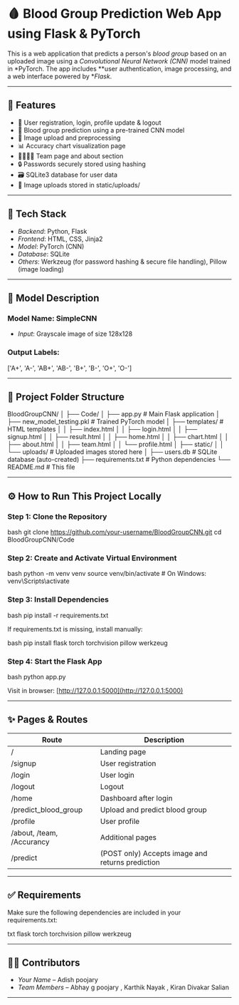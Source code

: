 
# 🩸 Blood Group Prediction Web App using Flask & PyTorch

This is a web application that predicts a person's *blood group* based on an uploaded image using a *Convolutional Neural Network (CNN)* model trained in *PyTorch. The app includes **user authentication, image processing, and a web interface powered by **Flask*.

---

## 🚀 Features

- 🔐 User registration, login, profile update & logout
- 🧠 Blood group prediction using a pre-trained CNN model
- 📸 Image upload and preprocessing
- 📊 Accuracy chart visualization page
- 👨‍👩‍👧‍👦 Team page and about section
- 🔒 Passwords securely stored using hashing
- 🗃 SQLite3 database for user data
- 📁 Image uploads stored in static/uploads/

---

## 🧰 Tech Stack

- *Backend*: Python, Flask
- *Frontend*: HTML, CSS, Jinja2
- *Model*: PyTorch (CNN)
- *Database*: SQLite
- *Others*: Werkzeug (for password hashing & secure file handling), Pillow (image loading)

---

## 🧠 Model Description

### Model Name: SimpleCNN

- *Input*: Grayscale image of size 128x128
<!-- - *Architecture*:
  - Conv2d(1, 32, kernel_size=3)
  - ReLU()
  - MaxPool2d(2, 2)
  - Linear(32*63*63 → 8) — where 8 is the number of blood groups -->

### Output Labels:

['A+', 'A-', 'AB+', 'AB-', 'B+', 'B-', 'O+', 'O-']

<!-- 
- *Model File*: new_model_testing.pkl
- *Inference Device*: CPU -->

---

## 📁 Project Folder Structure


BloodGroupCNN/
│
├── Code/
│   ├── app.py                  # Main Flask application
│   ├── new_model_testing.pkl   # Trained PyTorch model
│   ├── templates/              # HTML templates
│   │   ├── index.html
│   │   ├── login.html
│   │   ├── signup.html
│   │   ├── result.html
│   │   ├── home.html
│   │   ├── chart.html
│   │   ├── about.html
│   │   ├── team.html
│   │   └── profile.html
│   ├── static/
│   │   └── uploads/            # Uploaded images stored here
│
├── users.db                    # SQLite database (auto-created)
├── requirements.txt            # Python dependencies
└── README.md                   # This file


---

## ⚙ How to Run This Project Locally

### Step 1: Clone the Repository

bash
git clone https://github.com/your-username/BloodGroupCNN.git
cd BloodGroupCNN/Code


### Step 2: Create and Activate Virtual Environment

bash
python -m venv venv
source venv/bin/activate        # On Windows: venv\Scripts\activate


### Step 3: Install Dependencies

bash
pip install -r requirements.txt


If requirements.txt is missing, install manually:

bash
pip install flask torch torchvision pillow werkzeug


### Step 4: Start the Flask App

bash
python app.py


Visit in browser: [http://127.0.0.1:5000](http://127.0.0.1:5000)

---

## ✨ Pages & Routes

| Route | Description |
|-------|-------------|
| / | Landing page |
| /signup | User registration |
| /login | User login |
| /logout | Logout |
| /home | Dashboard after login |
| /predict_blood_group | Upload and predict blood group |
| /profile | User profile |
| /about, /team, /Accurancy | Additional pages |
| /predict | (POST only) Accepts image and returns prediction |

---

## ✅ Requirements

Make sure the following dependencies are included in your requirements.txt:

txt
flask
torch
torchvision
pillow
werkzeug


<!-- 
## 🔐 Security Notes

- Passwords are stored using Werkzeug's secure hashing.
- File uploads are saved with secure_filename() to prevent path traversal.
- Sessions are used to manage login states securely with a secret_key.

---

## 📬 Example Prediction Flow

1. User signs up or logs in.
2. Navigates to /predict_blood_group
3. Uploads an image → Server processes and sends it through CNN model
4. Predicted blood group is displayed on the result.html page

--- -->

<!-- ## 🧠 To Train Your Own Model (Optional)

If you want to train your own model and generate new_model_testing.pkl, follow these general steps:

1. Collect and label images for 8 blood groups.
2. Build a PyTorch CNN (like SimpleCNN)
3. Train on grayscale images resized to 128x128.
4. Save the model using:
python
torch.save(model.state_dict(), 'new_model_testing.pkl')
 -->

---

## 👨‍💻 Contributors

- *Your Name* – Adish poojary
- *Team Members* – Abhay g poojary , Karthik Nayak , Kiran Divakar Salian


---
<!-- 
## 📄 License

This project is licensed under the [MIT License](LICENSE).

---

